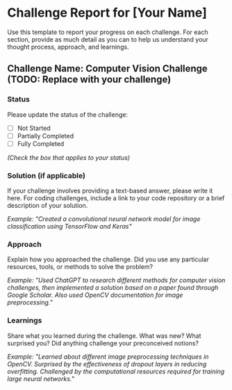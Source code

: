 # Challenge Report for [Your Name]

Use this template to report your progress on each challenge. For each section, provide as much detail as you can to help
us understand your thought process, approach, and learnings.

## Challenge Name: Computer Vision Challenge (TODO: Replace with your challenge)

### Status

Please update the status of the challenge:

- [ ] Not Started
- [ ] Partially Completed
- [ ] Fully Completed

*(Check the box that applies to your status)*

### Solution (if applicable)

If your challenge involves providing a text-based answer, please write it here. For coding challenges, include a link to
your code repository or a brief description of your solution.

*Example: "Created a convolutional neural network model for image classification using TensorFlow and Keras"*

### Approach

Explain how you approached the challenge. Did you use any particular resources, tools, or methods to solve the problem?

*Example: "Used ChatGPT to research different methods for computer vision challenges, then implemented a solution based
on a paper found through Google Scholar. Also used OpenCV documentation for image preprocessing."*

### Learnings

Share what you learned during the challenge. What was new? What surprised you? Did anything challenge your preconceived
notions?

*Example: "Learned about different image preprocessing techniques in OpenCV. Surprised by the effectiveness of dropout
layers in reducing overfitting. Challenged by the computational resources required for training large neural networks."*